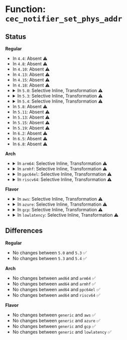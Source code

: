 # Function: <code>cec_notifier_set_phys_addr</code>

## Status
<b>Regular</b>
<ul>
<li>
In <code>4.4</code>: Absent ⚠️
</li>
<li>
In <code>4.8</code>: Absent ⚠️
</li>
<li>
In <code>4.10</code>: Absent ⚠️
</li>
<li>
In <code>4.13</code>: Absent ⚠️
</li>
<li>
In <code>4.15</code>: Absent ⚠️
</li>
<li>
In <code>4.18</code>: Absent ⚠️
</li>
<li>
<details>
<summary>In <code>5.0</code>: Selective Inline, Transformation ⚠️</summary>

```c
void cec_notifier_set_phys_addr(struct cec_notifier *n, u16 pa);
```

**Collision:** Unique Global

**Inline:** Selective

**Transformation:** True

**Instances:**

```
In drivers/media/cec/cec-notifier.c (ffffffff81808c37)
Location: drivers/media/cec/cec-notifier.c:81
Inline: True
Inline callers:
  - drivers/media/cec/cec-notifier.c:cec_notifier_set_phys_addr_from_edid
Direct callers:
  - drivers/media/cec/cec-notifier.c:cec_notifier_set_phys_addr_from_edid
  - drivers/media/cec/cec-notifier.c:cec_notifier_set_phys_addr_from_edid
```
**Symbols:**

```
ffffffff81808bb0-ffffffff81808bef: cec_notifier_set_phys_addr.part.4 (STB_LOCAL)
ffffffff81808bf0-ffffffff81808c09: cec_notifier_set_phys_addr (STB_GLOBAL)
```
</details>
</li>
<li>
<details>
<summary>In <code>5.3</code>: Selective Inline, Transformation ⚠️</summary>

```c
void cec_notifier_set_phys_addr(struct cec_notifier *n, u16 pa);
```

**Collision:** Unique Global

**Inline:** Selective

**Transformation:** True

**Instances:**

```
In drivers/media/cec/cec-notifier.c (ffffffff8184a8c8)
Location: drivers/media/cec/cec-notifier.c:170
Inline: True
Inline callers:
  - drivers/media/cec/cec-notifier.c:cec_notifier_set_phys_addr_from_edid
Direct callers:
  - drivers/media/cec/cec-notifier.c:cec_notifier_set_phys_addr_from_edid
```
**Symbols:**

```
ffffffff8184a810-ffffffff8184a87d: cec_notifier_set_phys_addr.part.0 (STB_LOCAL)
ffffffff8184a880-ffffffff8184a899: cec_notifier_set_phys_addr (STB_GLOBAL)
```
</details>
</li>
<li>
<details>
<summary>In <code>5.4</code>: Selective Inline, Transformation ⚠️</summary>

```c
void cec_notifier_set_phys_addr(struct cec_notifier *n, u16 pa);
```

**Collision:** Unique Global

**Inline:** Selective

**Transformation:** True

**Instances:**

```
In drivers/media/cec/cec-notifier.c (ffffffff8187c0c8)
Location: drivers/media/cec/cec-notifier.c:170
Inline: True
Inline callers:
  - drivers/media/cec/cec-notifier.c:cec_notifier_set_phys_addr_from_edid
Direct callers:
  - drivers/media/cec/cec-notifier.c:cec_notifier_set_phys_addr_from_edid
```
**Symbols:**

```
ffffffff8187c010-ffffffff8187c07d: cec_notifier_set_phys_addr.part.0 (STB_LOCAL)
ffffffff8187c080-ffffffff8187c099: cec_notifier_set_phys_addr (STB_GLOBAL)
```
</details>
</li>
<li>
In <code>5.8</code>: Absent ⚠️
</li>
<li>
In <code>5.11</code>: Absent ⚠️
</li>
<li>
In <code>5.13</code>: Absent ⚠️
</li>
<li>
In <code>5.15</code>: Absent ⚠️
</li>
<li>
In <code>5.19</code>: Absent ⚠️
</li>
<li>
In <code>6.2</code>: Absent ⚠️
</li>
<li>
In <code>6.5</code>: Absent ⚠️
</li>
<li>
In <code>6.8</code>: Absent ⚠️
</li>
</ul>
<b>Arch</b>
<ul>
<li>
<details>
<summary>In <code>arm64</code>: Selective Inline, Transformation ⚠️</summary>

```c
void cec_notifier_set_phys_addr(struct cec_notifier *n, u16 pa);
```

**Collision:** Unique Global

**Inline:** Selective

**Transformation:** True

**Instances:**

```
In drivers/media/cec/cec-notifier.c (ffff800010ac3b70)
Location: drivers/media/cec/cec-notifier.c:170
Inline: True
Inline callers:
  - drivers/media/cec/cec-notifier.c:cec_notifier_set_phys_addr_from_edid
Direct callers:
  - drivers/media/cec/cec-notifier.c:cec_notifier_set_phys_addr_from_edid
```
**Symbols:**

```
ffff800010ac3a98-ffff800010ac3b08: cec_notifier_set_phys_addr.part.0 (STB_LOCAL)
ffff800010ac3b08-ffff800010ac3b40: cec_notifier_set_phys_addr (STB_GLOBAL)
```
</details>
</li>
<li>
<details>
<summary>In <code>armhf</code>: Selective Inline, Transformation ⚠️</summary>

```c
void cec_notifier_set_phys_addr(struct cec_notifier *n, u16 pa);
```

**Collision:** Unique Global

**Inline:** Selective

**Transformation:** True

**Instances:**

```
In drivers/media/cec/cec-notifier.c (c0ba55c4)
Location: drivers/media/cec/cec-notifier.c:170
Inline: True
Inline callers:
  - drivers/media/cec/cec-notifier.c:cec_notifier_set_phys_addr_from_edid
Direct callers:
  - drivers/media/cec/cec-notifier.c:cec_notifier_set_phys_addr_from_edid
```
**Symbols:**

```
c0ba550c-c0ba556c: cec_notifier_set_phys_addr.part.0 (STB_LOCAL)
c0ba556c-c0ba5590: cec_notifier_set_phys_addr (STB_GLOBAL)
```
</details>
</li>
<li>
<details>
<summary>In <code>ppc64el</code>: Selective Inline, Transformation ⚠️</summary>

```c
void cec_notifier_set_phys_addr(struct cec_notifier *n, u16 pa);
```

**Collision:** Unique Global

**Inline:** Selective

**Transformation:** True

**Instances:**

```
In drivers/media/cec/cec-notifier.c (c000000000ba6358)
Location: drivers/media/cec/cec-notifier.c:170
Inline: True
Inline callers:
  - drivers/media/cec/cec-notifier.c:cec_notifier_set_phys_addr_from_edid
Direct callers:
  - drivers/media/cec/cec-notifier.c:cec_notifier_set_phys_addr_from_edid
  - drivers/media/cec/cec-notifier.c:cec_notifier_set_phys_addr_from_edid
```
**Symbols:**

```
c000000000ba6230-c000000000ba62f0: cec_notifier_set_phys_addr.part.0 (STB_LOCAL)
c000000000ba62f0-c000000000ba630c: cec_notifier_set_phys_addr (STB_GLOBAL)
```
</details>
</li>
<li>
<details>
<summary>In <code>riscv64</code>: Selective Inline, Transformation ⚠️</summary>

```c
void cec_notifier_set_phys_addr(struct cec_notifier *n, u16 pa);
```

**Collision:** Unique Global

**Inline:** Selective

**Transformation:** True

**Instances:**

```
In drivers/media/cec/cec-notifier.c (ffffffe0006c46e8)
Location: drivers/media/cec/cec-notifier.c:170
Inline: True
Inline callers:
  - drivers/media/cec/cec-notifier.c:cec_notifier_set_phys_addr_from_edid
Direct callers:
  - drivers/media/cec/cec-notifier.c:cec_notifier_set_phys_addr_from_edid
```
**Symbols:**

```
ffffffe0006c4632-ffffffe0006c468a: cec_notifier_set_phys_addr.part.0 (STB_LOCAL)
ffffffe0006c468a-ffffffe0006c46be: cec_notifier_set_phys_addr (STB_GLOBAL)
```
</details>
</li>
</ul>
<b>Flavor</b>
<ul>
<li>
<details>
<summary>In <code>aws</code>: Selective Inline, Transformation ⚠️</summary>

```c
void cec_notifier_set_phys_addr(struct cec_notifier *n, u16 pa);
```

**Collision:** Unique Global

**Inline:** Selective

**Transformation:** True

**Instances:**

```
In drivers/media/cec/cec-notifier.c (ffffffff81824638)
Location: drivers/media/cec/cec-notifier.c:170
Inline: True
Inline callers:
  - drivers/media/cec/cec-notifier.c:cec_notifier_set_phys_addr_from_edid
Direct callers:
  - drivers/media/cec/cec-notifier.c:cec_notifier_set_phys_addr_from_edid
```
**Symbols:**

```
ffffffff81824580-ffffffff818245ed: cec_notifier_set_phys_addr.part.0 (STB_LOCAL)
ffffffff818245f0-ffffffff81824609: cec_notifier_set_phys_addr (STB_GLOBAL)
```
</details>
</li>
<li>
<details>
<summary>In <code>azure</code>: Selective Inline, Transformation ⚠️</summary>

```c
void cec_notifier_set_phys_addr(struct cec_notifier *n, u16 pa);
```

**Collision:** Unique Global

**Inline:** Selective

**Transformation:** True

**Instances:**

```
In drivers/media/cec/cec-notifier.c (ffffffff817ebcd8)
Location: drivers/media/cec/cec-notifier.c:170
Inline: True
Inline callers:
  - drivers/media/cec/cec-notifier.c:cec_notifier_set_phys_addr_from_edid
Direct callers:
  - drivers/media/cec/cec-notifier.c:cec_notifier_set_phys_addr_from_edid
```
**Symbols:**

```
ffffffff817ebc20-ffffffff817ebc8d: cec_notifier_set_phys_addr.part.0 (STB_LOCAL)
ffffffff817ebc90-ffffffff817ebca9: cec_notifier_set_phys_addr (STB_GLOBAL)
```
</details>
</li>
<li>
<details>
<summary>In <code>gcp</code>: Selective Inline, Transformation ⚠️</summary>

```c
void cec_notifier_set_phys_addr(struct cec_notifier *n, u16 pa);
```

**Collision:** Unique Global

**Inline:** Selective

**Transformation:** True

**Instances:**

```
In drivers/media/cec/cec-notifier.c (ffffffff81871578)
Location: drivers/media/cec/cec-notifier.c:170
Inline: True
Inline callers:
  - drivers/media/cec/cec-notifier.c:cec_notifier_set_phys_addr_from_edid
Direct callers:
  - drivers/media/cec/cec-notifier.c:cec_notifier_set_phys_addr_from_edid
```
**Symbols:**

```
ffffffff818714c0-ffffffff8187152d: cec_notifier_set_phys_addr.part.0 (STB_LOCAL)
ffffffff81871530-ffffffff81871549: cec_notifier_set_phys_addr (STB_GLOBAL)
```
</details>
</li>
<li>
<details>
<summary>In <code>lowlatency</code>: Selective Inline, Transformation ⚠️</summary>

```c
void cec_notifier_set_phys_addr(struct cec_notifier *n, u16 pa);
```

**Collision:** Unique Global

**Inline:** Selective

**Transformation:** True

**Instances:**

```
In drivers/media/cec/cec-notifier.c (ffffffff8188b538)
Location: drivers/media/cec/cec-notifier.c:170
Inline: True
Inline callers:
  - drivers/media/cec/cec-notifier.c:cec_notifier_set_phys_addr_from_edid
Direct callers:
  - drivers/media/cec/cec-notifier.c:cec_notifier_set_phys_addr_from_edid
```
**Symbols:**

```
ffffffff8188b480-ffffffff8188b4ed: cec_notifier_set_phys_addr.part.0 (STB_LOCAL)
ffffffff8188b4f0-ffffffff8188b509: cec_notifier_set_phys_addr (STB_GLOBAL)
```
</details>
</li>
</ul>

## Differences
<b>Regular</b>
<ul>
<li>
No changes between <code>5.0</code> and <code>5.3</code> ✅
</li>
<li>
No changes between <code>5.3</code> and <code>5.4</code> ✅
</li>
</ul>
<b>Arch</b>
<ul>
<li>
No changes between <code>amd64</code> and <code>arm64</code> ✅
</li>
<li>
No changes between <code>amd64</code> and <code>armhf</code> ✅
</li>
<li>
No changes between <code>amd64</code> and <code>ppc64el</code> ✅
</li>
<li>
No changes between <code>amd64</code> and <code>riscv64</code> ✅
</li>
</ul>
<b>Flavor</b>
<ul>
<li>
No changes between <code>generic</code> and <code>aws</code> ✅
</li>
<li>
No changes between <code>generic</code> and <code>azure</code> ✅
</li>
<li>
No changes between <code>generic</code> and <code>gcp</code> ✅
</li>
<li>
No changes between <code>generic</code> and <code>lowlatency</code> ✅
</li>
</ul>
